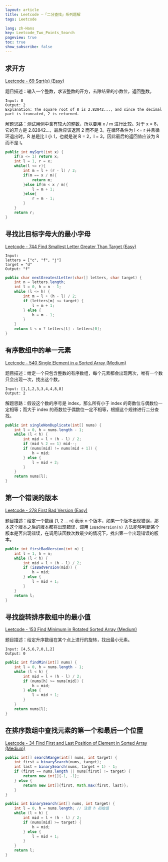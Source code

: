 ```yaml
---
layout: article
title: Leetcode —「二分查找」系列题解
tags: Leetcode

lang: zh-Hans
key: Leetcode_Two_Points_Search
pageview: true
toc: true
show_subscribe: false
---
```



## 求开方

[Leetcode - 69 Sqrt(x) (Easy)](https://leetcode.com/problems/sqrtx/)

题目描述：输入一个整数，求该整数的开方，去除结果的小数位，返回整数。

```
Input: 8
Output: 2
Explanation: The square root of 8 is 2.82842..., and since the decimal part is truncated, 2 is returned.
```

解题思路：测试用例中含有较大的整数，所以要用 x / m 进行比较。对于 x = 8，它的开方是 2.82842...，最后应该返回 2 而不是 3。在循环条件为 l <= r 并且循环退出时，R 总是比 l 小 1，也就是说 R = 2，l = 3，因此最后的返回值应该为 R 而不是 l。

```java
public int mySqrt(int x) {
    if(x <= 1) return x;
    int l = 1, r = x;
    while(l <= r){
        int m = l + (r - l) / 2;
        if(m == x / m){
            return m;
        }else if(m < x / m){
            l = m + 1;
        }else{
            r = m - 1;
        }
    }
    return r;
}
```

## 寻找比目标字母大的最小字母

[Leetcode - 744 Find Smallest Letter Greater Than Target (Easy)](https://leetcode.com/problems/find-smallest-letter-greater-than-target)

```
Input:
letters = ["c", "f", "j"]
target = "d"
Output: "f"
```

```java
public char nextGreatestLetter(char[] letters, char target) {
    int n = letters.length;
    int l = 0, h = n - 1;
    while (l <= h) {
        int m = l + (h - l) / 2;
        if (letters[m] <= target) {
            l = m + 1;
        } else {
            h = m - 1;
        }
    }
    return l < n ? letters[l] : letters[0];
}
```

## 有序数组中的单一元素

[Leetcode - 540 Single Element in a Sorted Array (Medium)](https://leetcode.com/problems/single-element-in-a-sorted-array/)

题目描述：给定一个只包含整数的有序数组，每个元素都会出现两次，唯有一个数只会出现一次，找出这个数。

```
Input: [1,1,2,3,3,4,4,8,8]
Output: 2
```

解题思路：假设这个数的序号是 index，那么所有小于 index 的奇数位与偶数位一定相等；而大于 index 的奇数位于偶数位一定不相等，根据这个规律进行二分查找。

```java
public int singleNonDuplicate(int[] nums) {
    int l = 0, h = nums.length - 1;
    while (l < h) {
        int mid = l + (h - l) / 2;
        if (mid % 2 == 1) mid--;
        if (nums[mid] != nums[mid + 1]) {
            h = mid;
        } else {
            l = mid + 2;
        }
    }
    return nums[l];
}
```

## 第一个错误的版本

[Leetcode - 278 First Bad Version (Easy)](https://leetcode.com/problems/first-bad-version/)

题目描述：给定一个数组 [1, 2 ... n] 表示 n 个版本，如果一个版本出现错误，那本这个版本之后的版本都将出现错误，调用 `isBadVersion(n)` 方法能够判断某个版本是否出现错误，在调用该函数次数最少的情况下，找出第一个出现错误的版本。

```java
public int firstBadVersion(int n) {
    int l = 1, h = n;
    while (l < h) {
        int mid = l + (h - l) / 2;
        if (isBadVersion(mid)) {
            h = mid;
        } else {
            l = mid + 1;
        }
    }
    return l;
}
```

## 寻找旋转排序数组中的最小值

[Leetcode - 153 Find Minimum in Rotated Sorted Array (Medium)](https://leetcode.com/problems/find-minimum-in-rotated-sorted-array/)

题目描述：给定升序数组在某个点上进行的旋转，找出最小元素。

```
Input: [4,5,6,7,0,1,2]
Output: 0
```

```java
public int findMin(int[] nums) {
    int l = 0, h = nums.length - 1;
    while (l < h) {
        int mid = l + (h - l) / 2;
        if (nums[h] >= nums[mid]) {
            h = mid;
        } else {
            l = mid + 1;
        }
    }
    return nums[l];
}
```

## 在排序数组中查找元素的第一个和最后一个位置

[Leetcode - 34 Find First and Last Position of Element in Sorted Array (Medium)](https://leetcode.com/problems/find-first-and-last-position-of-element-in-sorted-array/)

```java
public int[] searchRange(int[] nums, int target) {
    int first = binarySearch(nums, target);
    int last = binarySearch(nums, target + 1) - 1;
    if (first == nums.length || nums[first] != target) {
        return new int[]{-1, -1};
    } else {
        return new int[]{first, Math.max(first, last)};
    }
}

public int binarySearch(int[] nums, int target) {
    int l = 0, h = nums.length; // 注意 h 初始值
    while (l < h) {
        int mid = l + (h - l) / 2;
        if (nums[mid] >= target) {
            h = mid;
        } else {
            l = mid + 1;
        }
    }
    return l;
}
```